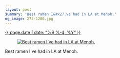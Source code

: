 ```yaml
---
layout: post
summary: 'Best ramen I&#x27;ve had in LA at Menoh.'
og_image: 273-1280.jpg
---
```


<p>
 <time>
  <a href="/273">
   {{ page.date | date: "%B %-d, %Y" }}
  </a>
 </time>
 <a href="/273">
  <figure data-taken="1/10/2014">
   <img alt="Best ramen I've had in LA at Menoh." sizes="(min-width: 700px) 50vw, calc(100vw - 2rem)" src="{{ site.assets_url }}/273-640.jpg" srcset="{{ site.assets_url }}/273-1280.jpg 1280w, {{ site.assets_url }}/273-960.jpg 960w, {{ site.assets_url }}/273-640.jpg 640w, {{ site.assets_url }}/273-320.jpg 320w"/>
  </figure>
 </a>
 <span>
  Best ramen I've had in LA at Menoh.
 </span>
</p>
